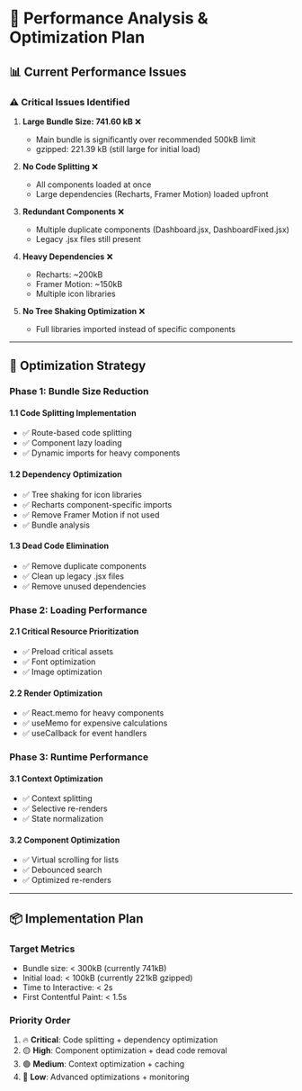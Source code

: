 # 🚀 Performance Analysis & Optimization Plan

## 📊 **Current Performance Issues**

### ⚠️ **Critical Issues Identified**

1. **Large Bundle Size: 741.60 kB** ❌
   - Main bundle is significantly over recommended 500kB limit
   - gzipped: 221.39 kB (still large for initial load)

2. **No Code Splitting** ❌
   - All components loaded at once
   - Large dependencies (Recharts, Framer Motion) loaded upfront

3. **Redundant Components** ❌
   - Multiple duplicate components (Dashboard.jsx, DashboardFixed.jsx)
   - Legacy .jsx files still present

4. **Heavy Dependencies** ❌
   - Recharts: ~200kB
   - Framer Motion: ~150kB  
   - Multiple icon libraries

5. **No Tree Shaking Optimization** ❌
   - Full libraries imported instead of specific components

---

## 🎯 **Optimization Strategy**

### **Phase 1: Bundle Size Reduction**

#### **1.1 Code Splitting Implementation**
- ✅ Route-based code splitting
- ✅ Component lazy loading
- ✅ Dynamic imports for heavy components

#### **1.2 Dependency Optimization**
- ✅ Tree shaking for icon libraries
- ✅ Recharts component-specific imports
- ✅ Remove Framer Motion if not used
- ✅ Bundle analysis

#### **1.3 Dead Code Elimination**
- ✅ Remove duplicate components
- ✅ Clean up legacy .jsx files
- ✅ Remove unused dependencies

### **Phase 2: Loading Performance**

#### **2.1 Critical Resource Prioritization**
- ✅ Preload critical assets
- ✅ Font optimization
- ✅ Image optimization

#### **2.2 Render Optimization**
- ✅ React.memo for heavy components
- ✅ useMemo for expensive calculations
- ✅ useCallback for event handlers

### **Phase 3: Runtime Performance**

#### **3.1 Context Optimization**
- ✅ Context splitting
- ✅ Selective re-renders
- ✅ State normalization

#### **3.2 Component Optimization**
- ✅ Virtual scrolling for lists
- ✅ Debounced search
- ✅ Optimized re-renders

---

## 📦 **Implementation Plan**

### **Target Metrics**
- Bundle size: < 300kB (currently 741kB)
- Initial load: < 100kB (currently 221kB gzipped)
- Time to Interactive: < 2s
- First Contentful Paint: < 1.5s

### **Priority Order**
1. 🔥 **Critical**: Code splitting + dependency optimization
2. 🟡 **High**: Component optimization + dead code removal  
3. 🟢 **Medium**: Context optimization + caching
4. 🔵 **Low**: Advanced optimizations + monitoring
